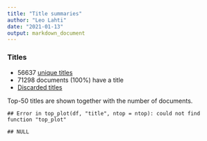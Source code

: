 ```yaml
---
title: "Title summaries"
author: "Leo Lahti"
date: "2021-01-13"
output: markdown_document
---
```



### Titles

 * 56637 [unique titles](output.tables/title_accepted.csv)
 * 71298 documents (100%) have a title
 * [Discarded titles](output.tables/title_discarded.csv)

Top-50 titles are shown together with the number of documents.


```
## Error in top_plot(df, "title", ntop = ntop): could not find function "top_plot"
```

```
## NULL
```

